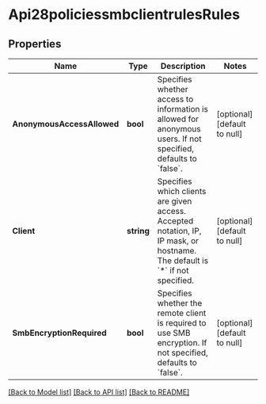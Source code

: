 # Api28policiessmbclientrulesRules

## Properties
Name | Type | Description | Notes
------------ | ------------- | ------------- | -------------
**AnonymousAccessAllowed** | **bool** | Specifies whether access to information is allowed for anonymous users. If not specified, defaults to &#x60;false&#x60;. | [optional] [default to null]
**Client** | **string** | Specifies which clients are given access. Accepted notation, IP, IP mask, or hostname. The default is &#x60;*&#x60; if not specified. | [optional] [default to null]
**SmbEncryptionRequired** | **bool** | Specifies whether the remote client is required to use SMB encryption. If not specified, defaults to &#x60;false&#x60;. | [optional] [default to null]

[[Back to Model list]](../README.md#documentation-for-models) [[Back to API list]](../README.md#documentation-for-api-endpoints) [[Back to README]](../README.md)

